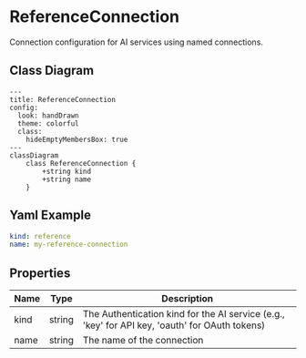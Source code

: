 # ReferenceConnection

Connection configuration for AI services using named connections.

## Class Diagram

```mermaid
---
title: ReferenceConnection
config:
  look: handDrawn
  theme: colorful
  class:
    hideEmptyMembersBox: true
---
classDiagram
    class ReferenceConnection {
        +string kind
        +string name
    }
```



## Yaml Example

```yaml
kind: reference
name: my-reference-connection

```




## Properties

| Name | Type | Description |
| ---- | ---- | ----------- |
| kind | string | The Authentication kind for the AI service (e.g., &#39;key&#39; for API key, &#39;oauth&#39; for OAuth tokens)  |
| name | string | The name of the connection  |



